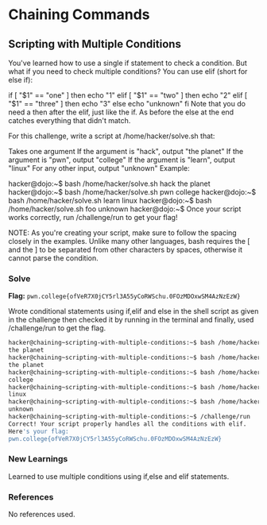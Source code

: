 # Chaining Commands

## Scripting with Multiple Conditions
You've learned how to use a single if statement to check a condition. But what if you need to check multiple conditions? You can use elif (short for else if):

if [ "$1" == "one" ]
then
    echo "1"
elif [ "$1" == "two" ]
then
    echo "2"
elif [ "$1" == "three" ]
then
    echo "3"
else
    echo "unknown"
fi
Note that you do need a then after the elif, just like the if. As before the else at the end catches everything that didn't match.

For this challenge, write a script at /home/hacker/solve.sh that:

Takes one argument
If the argument is "hack", output "the planet"
If the argument is "pwn", output "college"
If the argument is "learn", output "linux"
For any other input, output "unknown"
Example:

hacker@dojo:~$ bash /home/hacker/solve.sh hack
the planet
hacker@dojo:~$ bash /home/hacker/solve.sh pwn
college
hacker@dojo:~$ bash /home/hacker/solve.sh learn
linux
hacker@dojo:~$ bash /home/hacker/solve.sh foo
unknown
hacker@dojo:~$
Once your script works correctly, run /challenge/run to get your flag!

NOTE: As you're creating your script, make sure to follow the spacing closely in the examples. Unlike many other languages, bash requires the [ and the ] to be separated from other characters by spaces, otherwise it cannot parse the condition.

### Solve
**Flag:** `pwn.college{ofVeR7X0jCY5rl3A55yCoRWSchu.0FOzMDOxwSM4AzNzEzW}`

Wrote conditional statements using if,elif and else in the shell script as given in the challenge then checked it by running in the terminal and finally, used /challenge/run to get the flag.

```bash
hacker@chaining~scripting-with-multiple-conditions:~$ bash /home/hacker/solve.sh hack the planet
the planet
hacker@chaining~scripting-with-multiple-conditions:~$ bash /home/hacker/solve.sh hack
the planet
hacker@chaining~scripting-with-multiple-conditions:~$ bash /home/hacker/solve.sh pwn
college
hacker@chaining~scripting-with-multiple-conditions:~$ bash /home/hacker/solve.sh learn
linux
hacker@chaining~scripting-with-multiple-conditions:~$ bash /home/hacker/solve.sh foo
unknown
hacker@chaining~scripting-with-multiple-conditions:~$ /challenge/run
Correct! Your script properly handles all the conditions with elif.
Here's your flag:
pwn.college{ofVeR7X0jCY5rl3A55yCoRWSchu.0FOzMDOxwSM4AzNzEzW}
```

### New Learnings
Learned to use multiple conditions using if,else and elif statements.

### References 
No references used.
